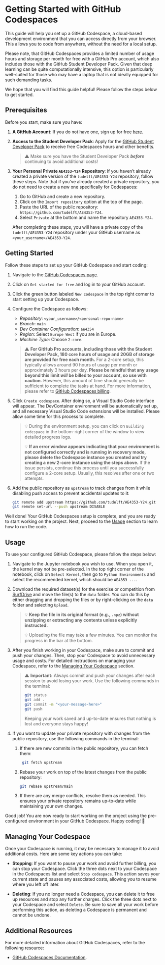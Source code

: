 # Getting Started with GitHub Codespaces
This guide will help you set up a GitHub Codespace, a cloud-based development environment that you can access directly from your browser. This allows you to code from anywhere, without the need for a local setup.

Please note, that GitHub Codespaces provides a limited number of usage hours and storage per month for free with a GitHub Pro account, which also includes those with the GitHub Student Developer Pack. Given that deep learning can be quite computationally intensive, this option is particularly well-suited for those who may have a laptop that is not ideally equipped for such demanding tasks.

We hope that you will find this guide helpful! Please follow the steps below to get started.

## Prerequisites
Before you start, make sure you have:

1. **A GitHub Account**: If you do not have one, sign up for free [here](https://github.com/).

2. **Access to the Student Developer Pack**: Apply for the [GitHub Student Developer Pack](https://education.github.com/pack) to receive free Codespaces hours and other benefits.

   > ⚠️ Make sure you have the Student Developer Pack **_before_** continuing to avoid additional costs!

3. **Your Personal Private `AE4353-Y24` Repository**: If you haven’t already created a private version of the `tudelft/AE4353-Y24` repository, follow these steps. Note that if you’ve already created a private repository, you do not need to create a new one specifically for Codespaces:

   1. Go to GitHub and create a new repository.
   2. Click on the `Import repository` option at the top of the page.
   3. Paste the URL of the public repository: `https://github.com/tudelft/AE4353-Y24`.
   4. Select `Private` at the bottom and name the repository `AE4353-Y24`.
   
   After completing these steps, you will have a private copy of the `tudelft/AE4353-Y24` repository under your GitHub username as `<your_username>/AE4353-Y24`.

## Getting Started
Follow these steps to set up your GitHub Codespace and start coding:

1. Navigate to the [GitHub Codespaces page](https://github.com/features/codespaces).

2. Click on `Get started for free` and log in to your GitHub account.

3. Click the green button labeled `New codespace` in the top right corner to start setting up your Codespace.

4. Configure the Codespace as follows:
   - _Repository_: `<your_username>/<personal-repo-name>`
   - _Branch_: `main`
   - _Dev Container Configuration_: `ae4354`
   - _Region_: Select `Europe West` if you are in Europe.
   - _Machine Type_: Choose `2-core`.

   > ⚠️ **For GitHub Pro accounts, including those with the Student Developer Pack, 180 core hours of usage and 20GB of storage are provided for free each month.** For a 2-core setup, this typically allows around 90 hours of usage per month or approximately 3 hours per day. **Please be mindful that any usage beyond this limit _will_ be billed to your account, so use with caution.** However, this amount of time should generally be sufficient to complete the tasks at hand. For more information, please refer to [GitHub Codespaces billing](https://docs.github.com/en/billing/managing-billing-for-github-codespaces/about-billing-for-github-codespaces).

5. Click `Create codespace`. After doing so, a Visual Studio Code interface will appear. The DevContainer environment will be automatically set up, and all necessary Visual Studio Code extensions will be installed. Please allow some time for this process to complete.

   > 💡 During the environment setup, you can click on `Building codespace` in the bottom-right corner of the window to view detailed progress logs.
   >
   > 💡 **If an error window appears indicating that your environment is not configured correctly and is running in recovery mode, please delete the Codespace instance you created and try creating a new 2-core instance using the steps above.** If the issue persists, continue this process until you successfully configure a 2-core setup. Usually, this resolves after one or two attempts.

6. Add the public repository as `upstream` to track changes from it while disabling push access to prevent accidental updates to it:

   ```bash
   git remote add upstream https://github.com/tudelft/AE4353-Y24.git
   git remote set-url --push upstream DISABLE
   ```

Well done! Your GitHub Codespaces setup is complete, and you are ready to start working on the project. Next, proceed to the [Usage](#usage) section to learn how to run the code.

## Usage
To use your configured GitHub Codespace, please follow the steps below:

1. Navigate to the Jupyter notebook you wish to use. When you open it, the kernel may not be pre-selected. In the top right corner of the notebook, click on `Select Kernel`, then go to `Python Environments` and select the recommended kernel, which should be `AE4353 ...`.

2. Download the required dataset(s) for the exercise or competition from [SurfDrive](https://surfdrive.surf.nl/files/index.php/s/QzvOHJx2o4KIESI) and move the file(s) to the `data` folder. You can do this by either dragging and dropping the files or by right-clicking on the `data` folder and selecting `Upload`.

    > 💡 **Keep the file in its original format (e.g., `.npz`) without unzipping or extracting any contents unless explicitly instructed.**
    >
    > 💡 Uploading the file may take a few minutes. You can monitor the progress in the bar at the bottom.

3. After you finish working in your Codespace, make sure to commit and push your changes. Then, stop your Codespace to avoid unnecessary usage and costs. For detailed instructions on managing your Codespace, refer to the [Managing Your Codespace](#managing-your-codespace) section.

   > ⚠️ **Important:** Always commit and push your changes after each session to avoid losing your work. Use the following commands in the terminal:
   > 
   > ```bash
   > git status
   > git add .
   > git commit -m "<your-message-here>"
   > git push
   > ```
   > 
   > Keeping your work saved and up-to-date ensures that nothing is lost and everyone stays happy!

4. If you want to update your private repository with changes from the public repository, use the following commands in the terminal:

   1. If there are new commits in the public repository, you can fetch them:

      ```bash
       git fetch upstream
      ```
      
   3. Rebase your work on top of the latest changes from the public repository:

      ```bash
      git rebase upstream/main
      ```

   4. If there are any merge conflicts, resolve them as needed. This ensures your private repository remains up-to-date while maintaining your own changes.

Good job! You are now ready to start working on the project using the pre-configured environment in your GitHub Codespace. Happy coding! 🚀

## Managing Your Codespace
Once your Codespace is running, it may be necessary to manage it to avoid additional costs. Here are some key actions you can take:

- **Stopping**: If you want to pause your work and avoid further billing, you can stop your Codespace. Click the three dots next to your Codespace in the Codespaces list and select `Stop codespace`. This action saves your current state and pauses any associated costs, allowing you to resume where you left off later.

- **Deleting**: If you no longer need a Codespace, you can delete it to free up resources and stop any further charges. Click the three dots next to your Codespace and select `Delete`. Be sure to save all your work before performing this action, as deleting a Codespace is permanent and cannot be undone.

## Additional Resources
For more detailed information about GitHub Codespaces, refer to the following resource:

- [GitHub Codespaces Documentation](https://docs.github.com/en/codespaces).

